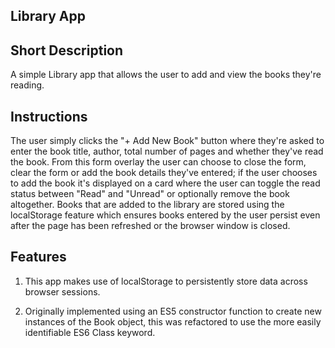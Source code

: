 ## Library App

## Short Description

A simple Library app that allows the user to add and view the books they're reading.

## Instructions

The user simply clicks the "+ Add New Book" button where they're asked to enter the book title, author, total number of pages and whether they've read the book. From this form overlay the user can choose to close the form, clear the form or add the book details they've entered; if the user chooses to add the book it's displayed on a card where the user can toggle the read status between "Read" and "Unread" or optionally remove the book altogether. Books that are added to the library are stored using the localStorage feature which ensures books entered by the user persist even after the page has been refreshed or the browser window is closed.

## Features

1. This app makes use of localStorage to persistently store data across browser sessions.

2. Originally implemented using an ES5 constructor function to create new instances of the Book object, this was refactored to use the more easily identifiable ES6 Class keyword.

